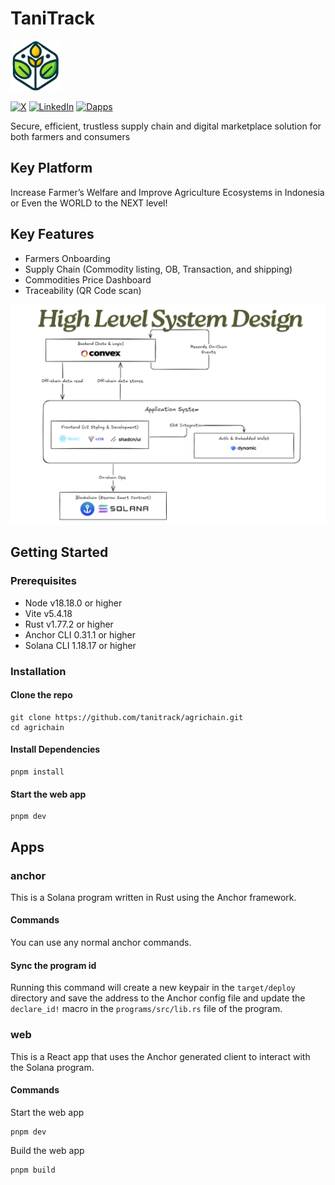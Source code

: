 # TaniTrack 
<img src="public/lgo.png" alt="Preview" width="80"/>

[![X](https://img.shields.io/badge/Twitter-@tanitracks-%231DA1F2?logo=x&style=flat)](https://x.com/tanitracks)
[![LinkedIn](https://img.shields.io/badge/LinkedIn-TaniTrack-%230077B5?logo=linkedin&style=flat)](https://www.linkedin.com/in/tanitrack-supply-chain-and-digital-marketplace-solution-060933361)
[![Dapps](https://img.shields.io/badge/Website-TaniTrack-%230077B5?logo=web&style=flat)](https://agrichain.pages.dev/)

Secure, efficient, trustless supply chain and digital
marketplace solution for both farmers and consumers

## Key Platform
Increase Farmer’s Welfare
and Improve Agriculture Ecosystems
in Indonesia or Even the WORLD to the NEXT level!

## Key Features
- Farmers Onboarding
- Supply Chain (Commodity listing, OB, Transaction, and shipping)
- Commodities Price Dashboard
- Traceability (QR Code scan)

![alt text](public/image.png)
## Getting Started
### Prerequisites

- Node v18.18.0 or higher
- Vite v5.4.18 
- Rust v1.77.2 or higher
- Anchor CLI 0.31.1 or higher
- Solana CLI 1.18.17 or higher


### Installation

#### Clone the repo

```shell
git clone https://github.com/tanitrack/agrichain.git
cd agrichain
```

#### Install Dependencies

```shell
pnpm install
```

#### Start the web app

```shell
pnpm dev
```

## Apps

### anchor

This is a Solana program written in Rust using the Anchor framework.

#### Commands

You can use any normal anchor commands.

#### Sync the program id

Running this command will create a new keypair in the `target/deploy` directory and save the address to the
Anchor config file and update the `declare_id!` macro in the `programs/src/lib.rs` file of the program.

### web

This is a React app that uses the Anchor generated client to interact with the Solana program.

#### Commands

Start the web app

```shell
pnpm dev
```

Build the web app

```shell
pnpm build
```
